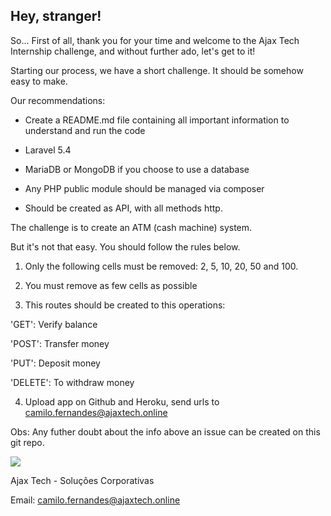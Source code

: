 ## Hey, stranger!  

So... First of all, thank you for your time and welcome to the Ajax Tech Internship challenge,  and without further ado, let's get to it!

Starting our process, we have a short challenge. It should be somehow easy to make.

Our recommendations:
- Create a README.md file containing all important information to understand and run the code

- Laravel 5.4

- MariaDB or MongoDB if you choose to use a database

- Any PHP public module should be managed via composer

- Should be created as API, with all methods http.

The challenge is to create an ATM (cash machine) system.

But it's not that easy. You should follow the rules below.

1. Only the following cells must be removed: 2, 5, 10, 20, 50 and 100.

2. You must remove as few cells as possible

3. This routes should be created to this operations:

'GET': Verify balance

'POST': Transfer money

'PUT': Deposit money

'DELETE': To withdraw money

4. Upload app on Github and Heroku, send urls to camilo.fernandes@ajaxtech.online

Obs: Any futher doubt about the info above an issue can be created on this git repo.

![](https://github.com/ajaxtechbsb/processo-seletivo/blob/master/yoda-challenger.png?raw=true)

Ajax Tech - Soluções Corporativas

Email: camilo.fernandes@ajaxtech.online
